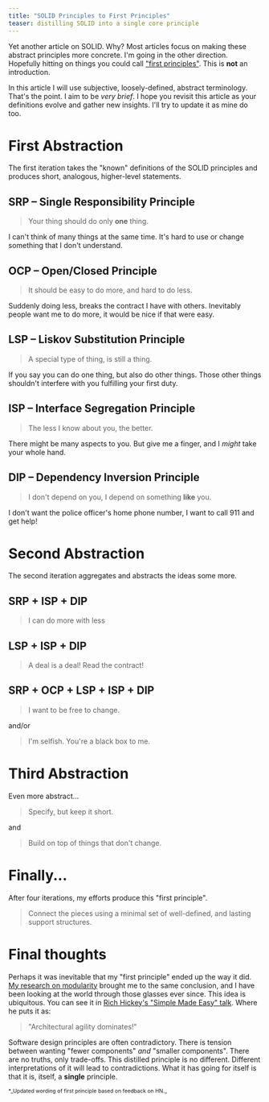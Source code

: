 ```yaml
---
title: "SOLID Principles to First Principles"
teaser: distilling SOLID into a single core principle
---
```


Yet another article on SOLID. Why? Most articles focus on making these abstract principles more concrete. I'm going in the other direction. Hopefully hitting on things you could call ["first principles"](https://en.wikipedia.org/wiki/First_principle). This is **not** an introduction.

In this article I will use subjective, loosely-defined, abstract terminology. That's the point. I aim to be *very brief*. I hope you revisit this article as your definitions evolve and gather new insights. I'll try to update it as mine do too.

# First Abstraction

The first iteration takes the "known" definitions of the SOLID principles and produces short, analogous, higher-level statements.

## SRP – Single Responsibility Principle

> Your thing should do only **one** thing.

I can't think of many things at the same time. It's hard to use or change something that I don't understand.

## OCP – Open/Closed Principle

> It should be easy to do more, and hard to do less.

Suddenly doing less, breaks the contract I have with others. Inevitably people want me to do more, it would be nice if that were easy.

## LSP – Liskov Substitution Principle

> A special type of thing, is still a thing.

If you say you can do one thing, but also do other things. Those other things shouldn't interfere with you fulfilling your first duty.

## ISP – Interface Segregation Principle

> The less I know about you, the better.

There might be many aspects to you. But give me a finger, and I *might* take your whole hand.

## DIP – Dependency Inversion Principle

> I don't depend on you, I depend on something **like** you.

I don't want the police officer's home phone number, I want to call 911 and get help!

# Second Abstraction

The second iteration aggregates and abstracts the ideas some more.

## SRP + ISP + DIP

> I can do more with less

## LSP + ISP + DIP

> A deal is a deal! Read the contract!

## SRP + OCP + LSP + ISP + DIP

> I want to be free to change.

and/or

> I'm selfish. You're a black box to me.

# Third Abstraction

Even more abstract...

> Specify, but keep it short.

and

> Build on top of things that don't change.

# Finally...

After four iterations, my efforts produce this "first principle".

> Connect the pieces using a minimal set of well-defined, and lasting support structures.

# Final thoughts

Perhaps it was inevitable that my "first principle" ended up the way it did. [My research on modularity](/2017/09/03/Modularity-part1.html#research) brought me to the same conclusion, and I have been looking at the world through those glasses ever since. This idea is ubiquitous. You can see it in [Rich Hickey's "Simple Made Easy" talk](https://www.youtube.com/watch?v=rI8tNMsozo0&feature=youtu.be&t=6m4s). Where he puts it as:

> "Architectural agility dominates!"

Software design principles are often contradictory. There is tension between wanting "fewer components" *and* "smaller components". There are no truths, only trade-offs. This distilled principle is no different. Different interpretations of it will lead to contradictions. What it has going for itself is that it is, itself, a **single** principle.

<span style="font-size: 75%">
*_Updated wording of first principle based on feedback on HN._
</span>